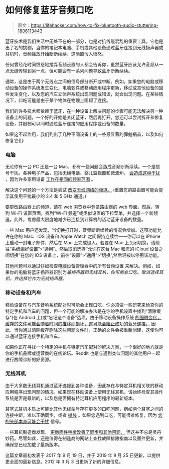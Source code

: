 # 如何修复蓝牙音频口吃

> 原文：<https://lifehacker.com/how-to-fix-bluetooth-audio-stuttering-1806113443>

蓝牙技术是我们生活中无处不在的一部分，也是对抗线缆混乱的重要工具。它也是出了名的挑剔。当你的笔记本电脑、手机或其他设备通过蓝牙连接到无线扬声器或耳机时，音频播放开始断断续续，这简直令人愤怒。



任何曾经花时间愤怒地摆弄音频设置的人都会告诉你，虽然蓝牙应该允许音频从一点无缝传输到另一点，但可能会有一系列问题导致蓝牙断断续续。

通常，这是由于两个无线点之间的信号部分断开或中断。例如，如果您的电脑或移动设备的操作系统发生变化，电脑软件或移动应用程序更新，移动或其他设备的固件发生变化，以及您的汽车立体声系统出现问题或错误，就会出现问题。在某些情况下，口吃可能是由于某个物体在物理上阻碍了连接。

我们的许多技术都依赖于蓝牙，在一种设备上解决问题的步骤可能无法解决另一种设备上的问题。一个好的开始是关闭蓝牙，然后再打开。您还可以尝试拆开和修复设备，并限制可以同时通过蓝牙连接的应用程序或设备的数量。

如果这不起作用，我们列出了几种不同设备上的一些最显著的罪魁祸首，以及如何修复它们:

### **电脑**

无论你有一台 PC 还是一台 Mac，都有一些问题会造成音频断断续续。一个是信号干扰。各种电子产品，包括无绳电话、婴儿监视器和微波炉， [会造成这种干扰](https://www.sony.co.uk/electronics/support/wireless-headphones-bluetooth-headphones/wh-h910n/articles/00097458) ，因为许多家用设备 [工作在相同的频率范围](https://kb.netgear.com/29396/What-is-the-difference-between-2-4-GHz-and-5-GHz-wireless-frequencies) 。

解决这个问题的一个方法是尝试 [改变无线网络的频道。](https://www.howtogeek.com/197268/how-to-find-the-best-wi-fi-channel-for-your-router-on-any-operating-system/) (重置您的路由器可能会提示其使用干扰最小的 2.4 和 5 GHz 通道。)

要更改路由器上的频道，请在 web 浏览器中登录路由器的 web 界面。然后，转到 Wi-Fi 设置页面，找到“Wi-Fi 频道”或类似设置的下拉菜单，并选择一个新频道。此外，考虑最大限度地减少已连接到计算机的活动蓝牙设备的数量。

一些 Mac 用户还发现，当切换打开时，音频断断续续的情况会增加。这项功能允许在你的 Mac、iOS 设备和 Apple Watch 之间保持连续性——你可以在 iPhone 上启动一封电子邮件，然后在 Mac 上完成键入。若要在 Mac 上关闭切换，请前往“系统偏好设置”>“通用”。然后取消选择“允许在这台 Mac 和您的 iCloud 设备之间切换”在您的 iOS 设备上，前往“设置”>“通用”>“切换”,然后轻按以停用该功能。

其他问题可以通过仔细检查电脑设备管理器中的所有音频设置 [](http://www.tomsguide.com/answers/id-2838926/bluetooth-speaker-cuts.html)来解决。例如，如果你的电脑将蓝牙扬声器识别为*兼扬声器和无线耳机，你可能会口吃。取消选择耳机，并选择它作为无线扬声器。*

### **移动设备和汽车**

移动设备在与汽车音响系统配对时可能会出现口吃。你必须做一些研究来检查你的特定手机和汽车的问题，但一个可能的解决办法是在你的手机设置中找到“清除缓存”(在 Android 上)或“忘记这个设备”选项。由于移动设备操作系统 [的细微变化，缓存的文件可能会随着时间的推移而损坏，这可能会阻止成功的蓝牙连接。](https://www.technobezz.com/fix-android-phone-wont-connect-or-pair-with-bluetooth/) 因此，当你通过清除缓存删除这些问题文件时，正确的文件会被重新创建，这使你可以通过蓝牙连接手机和汽车。

如果你正在寻找一个特定的手机与特定汽车配对的解决方案，一个很好的地方就是你的手机品牌或运营商的在线论坛。Reddit 也是与遇到类似问题的其他用户一起进行故障诊断的好资源。

### **无线耳机**

由于大多数无线耳机通过蓝牙连接到各种设备，因此存在与特定耳机相关联的移动应用程序出现问题的情况。如果您在移动设备上使用无线耳机，请始终检查其操作系统是否是最新的，以及您是否拥有特定耳机应用程序的最新版本。

耳塞式耳机本质上可能比其他无线型号存在更多的口吃问题，例如两个耳塞之间的连接中断，难以正确同步，或者 [掉线](https://www.digitaltrends.com/home-theater/common-airpods-problems-and-how-to-fix-them/) 。如果您遇到口吃，可能很难修复，因为 [](http://www.businessinsider.com/apple-airpods-delay-wireless-earbuds-technical-issues-2016-12)[您的头部本身可能会干扰](https://www.sony.co.uk/electronics/support/wireless-headphones-bluetooth-headphones/wh-h910n/articles/00097458) [](http://www.businessinsider.com/apple-airpods-delay-wireless-earbuds-technical-issues-2016-12)信号。

一些耳机制造商发现， [更新固件稍微改善了同步和其他问题，](https://www.theverge.com/circuitbreaker/2016/12/4/13822944/bragi-dash-software-update-review-how-to) 但这并不总是灵丹妙药。尽管如此，还是值得在制造商的网站上查找故障排除指南以及固件更新，并确保您已经加载了最新版本。

这篇文章最初发表于 2017 年 9 月 19 日，并于 2019 年 9 月 25 日更新，以提供更全面的最新信息。2012 年 3 月 3 日更新了新的详细信息。
